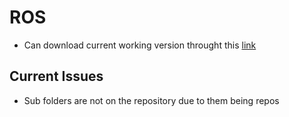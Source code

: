 # ROS
- Can download current working version throught this [link](https://drive.google.com/file/d/1NtP1DbVpv2q-YmvKboq2vlB2eJFv2_I2/view?usp=sharing)

## Current Issues
- Sub folders are not on the repository due to them being repos
